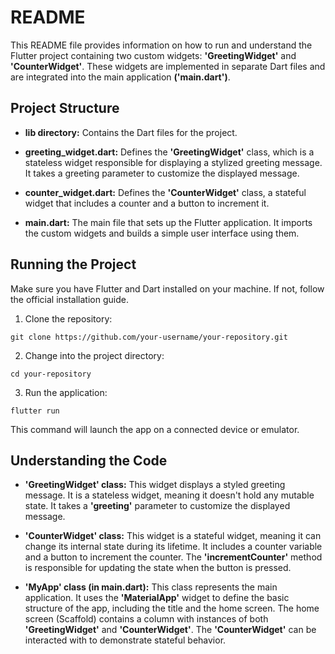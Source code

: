 # README

This README file provides information on how to run and understand the Flutter project containing two custom widgets: **'GreetingWidget'** and **'CounterWidget'**. These widgets are implemented in separate Dart files and are integrated into the main application **('main.dart')**.

## Project Structure
+ **lib directory:** Contains the Dart files for the project.

 + **greeting_widget.dart:** Defines the **'GreetingWidget'** class, which is a stateless widget responsible for displaying a stylized greeting message. It takes a greeting parameter to customize the displayed message.

 + **counter_widget.dart:** Defines the **'CounterWidget'** class, a stateful widget that includes a counter and a button to increment it.

 + **main.dart:** The main file that sets up the Flutter application. It imports the custom widgets and builds a simple user interface using them.

## Running the Project
Make sure you have Flutter and Dart installed on your machine. If not, follow the official installation guide.

1. Clone the repository:

`git clone https://github.com/your-username/your-repository.git`

2. Change into the project directory:

`cd your-repository`

3. Run the application:

`flutter run`

This command will launch the app on a connected device or emulator.

## Understanding the Code
+ **'GreetingWidget' class:** This widget displays a styled greeting message. It is a stateless widget, meaning it doesn't hold any mutable state. It takes a **'greeting'** parameter to customize the displayed message.

+ **'CounterWidget' class:** This widget is a stateful widget, meaning it can change its internal state during its lifetime. It includes a counter variable and a button to increment the counter. The **'incrementCounter'** method is responsible for updating the state when the button is pressed.

+ **'MyApp' class (in main.dart):** This class represents the main application. It uses the **'MaterialApp'** widget to define the basic structure of the app, including the title and the home screen. The home screen (Scaffold) contains a column with instances of both **'GreetingWidget'** and **'CounterWidget'**. The **'CounterWidget'** can be interacted with to demonstrate stateful behavior.